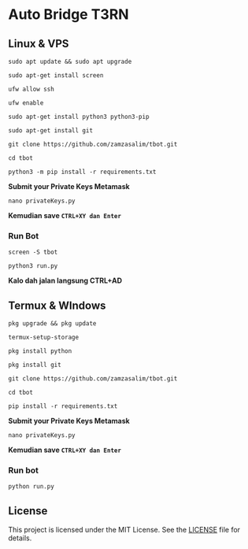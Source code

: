 # Auto Bridge T3RN

## Linux & VPS
```
sudo apt update && sudo apt upgrade
```
```
sudo apt-get install screen
```
```
ufw allow ssh
```
```
ufw enable
```
```
sudo apt-get install python3 python3-pip
```
```
sudo apt-get install git
```
```
git clone https://github.com/zamzasalim/tbot.git
```
```
cd tbot
```
```
python3 -m pip install -r requirements.txt
```
**Submit your Private Keys Metamask**
```
nano privateKeys.py
```
**Kemudian save `CTRL+XY dan Enter`**
### Run Bot
```
screen -S tbot
```
```
python3 run.py
```
**Kalo dah jalan langsung CTRL+AD**

## Termux & WIndows
```
pkg upgrade && pkg update
```
```
termux-setup-storage
```
```
pkg install python
```
```
pkg install git
```
```
git clone https://github.com/zamzasalim/tbot.git
```
```
cd tbot
```
```
pip install -r requirements.txt
```
**Submit your Private Keys Metamask**
```
nano privateKeys.py
```
**Kemudian save `CTRL+XY dan Enter`**
### Run bot
```
python run.py
```
## License

This project is licensed under the MIT License. See the [LICENSE](LICENSE) file for details.
